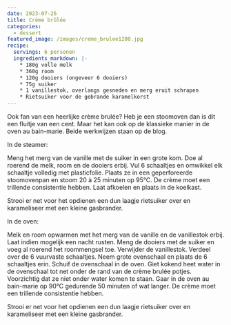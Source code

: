 ```yaml
---
date: 2023-07-26
title: Crème brûlée
categories:
  - dessert
featured_image: /images/creme_brulee1200.jpg
recipe:
  servings: 6 personen
  ingredients_markdown: |-
    * 180g volle melk
    * 360g room
    * 120g dooiers (ongeveer 6 dooiers)
    * 75g suiker
    * 1 vanillestok, overlangs gesneden en merg eruit schrapen
    * Rietsuiker voor de gebrande karamelkorst
---
```

Ook fan van een heerlijke crème brulée? Heb je een stoomoven dan is dit een fluitje van een cent.
Maar het kan ook op de klassieke manier in de oven au bain-marie.
Beide werkwijzen staan op de blog.

<!--more-->

In de steamer:

Meng het merg van de vanille met de suiker in een grote kom.
Doe al roerend de melk, room en de dooiers erbij. 
Vul 6 schaaltjes en omwikkel elk schaaltje volledig met plasticfolie.
Plaats ze in een geperforeerde stoomovenpan en stoom 20 à 25 minuten op 95°C.
De crème moet een trillende consistentie hebben.
Laat afkoelen en plaats in de koelkast.

Strooi er net voor het opdienen een dun laagje rietsuiker over en karameliseer met een kleine gasbrander.

In de oven:

Melk en room opwarmen met het merg van de vanille en de vanillestok erbij.
Laat indien mogelijk een nacht rusten.
Meng de dooiers met de suiker en voeg al roerend het roommengsel toe.
Verwijder de vanillestok.
Verdeel over de 6 vuurvaste schaaltjes. Neem grote ovenschaal en plaats de 6 schaaltjes erin. Schuif de ovenschaal in de oven.
Giet kokend heet water in de ovenschaal tot net onder de rand van de crème brulée potjes. 
Voorzichtig dat ze niet onder water komen te staan.
Gaar in de oven au bain-marie op 90°C gedurende 50 minuten of wat langer. 
De crème moet een trillende consistentie hebben.

Strooi er net voor het opdienen een dun laagje rietsuiker over en karameliseer met een kleine gasbrander.


